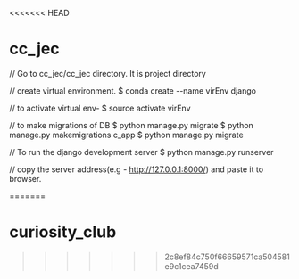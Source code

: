 <<<<<<< HEAD
# cc_jec
// Go to cc_jec/cc_jec directory. It is project directory

// create virtual environment.
$ conda create --name virEnv django

// to activate virtual env-
$ source activate virEnv



// to make migrations of DB
$ python manage.py migrate
$ python manage.py makemigrations c_app
$ python manage.py migrate

// To run the django development server
$ python manage.py runserver

// copy the server address(e.g - http://127.0.0.1:8000/) and paste it to browser.

=======
# curiosity_club
>>>>>>> 2c8ef84c750f66659571ca504581e9c1cea7459d
